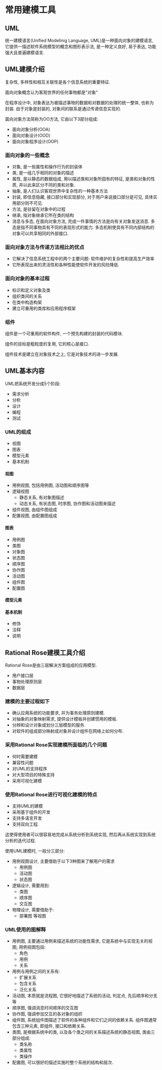 # 常用建模工具

## UML
统一建模语言(Unified Modelinig Language, UML)是一种面向对象的建模语言, 它提供一描述软件系统模型的概念和图形表示法, 是一种定义良好, 易于表达, 功能强大且普遍建模语言. 


## UML建模介绍
复杂性, 多样性和相互关联性是各个信息系统的重要特征. 

面向对象概念认为客观世界的任何事物都是"对象"

在程序设计中, 对象表达为被描述事物的数据和对数据的处理的统一整体, 也称为封装. 由于对象是封装的, 对象间的联系是通过传递信息实现的. 

面向对象方法简称为OO方法, 它由以下3部分组成:
* 面向对象分析(OOA)
* 面向对象设计(OOD)
* 面向对象程序设计(OOP)


### 面向对象的一些概念
* 对象, 是一些属性和操作行为的封装体
* 类, 是一组几乎相同的对象的描述
* 属性, 是以静态的数据组成, 用以描述类和对象所固有的特征, 是类和对象的性质, 并以此来区分不同的类和对象. 
* 抽象, 是人们认识客观世界中复杂性的一种基本方法
* 封装, 即信息隐藏, 接口部分和实现部分, 对于用户来说接口部分是可见, 具体实用部分则不可见. 
* 方法, 是驻留在对象中的过程
* 继承, 指对象继承它所在类的结构
* 消息与多态, 在面向对象方法, 完成一件事情的方法是向有关对象发送消息. 多态是指不同事物具有不同的表现形式的能力. 多态机制使具有不同内部结构的对象可以共享相同的外部接口. 

### 面向对象方法与传递方法相比的优点
* 它解决了信息系统工程中的两个主要问题: 软件维护的复杂性和提高生产效率
* 它所表现出来的灵活性和各种性能使软件开发的风险降低. 

### 面向对象的基本过程
* 标识和定义对象及类
* 组织类间的关系
* 在类中构造构架
* 建立可重用的类库和应用程序框架

### 组件
组件是一个可重用的软件构件, 一个预先构建的封装的代码模块. 

组件的目标是粗粒度的复用, 它的核心是接口. 

组件技术是建立在对象技术之上, 它是对象技术的进一步发展. 

## UML基本内容 
UML把系统开发分成5个阶段:
* 需求分析
* 分析
* 设计
* 编程
* 测试

### UML的组成
* 视图
* 图表
* 模型元素
* 基本机制

#### 视图
* 用例视图, 包括用例图, 活动图和顺序图等
* 逻辑视图
  * 静态关系, 有对象图描述
  * 动态关系, 有状态图, 时序图, 协作图和活动图来描述 
* 组件视图, 由组件图组成
* 配置视图, 由配置图组成 

#### 图表
* 用例图
* 类图
* 对象图
* 状态图
* 顺序图
* 协作图
* 活动图
* 组件图
* 配置图

#### 模型元素
#### 基本机制
* 修饰
* 注释
* 说明 

## Rational Rose建模工具介绍
Rational Rose是由三层解决方案组成的应用模型.
* 用户接口层
* 事物处理原则层
* 数据层

### 建模的主要过程如下
* 确认应用系统的功能要求, 并为事务处理原则建模. 
* 对抽象的对象映射需求, 提供设计模板并创建惯用的模板.
* 分辨和设计对象或划分三层模型的服务.
* 对软件的组成部分映射成对象并设计组件在网络上如何分布.

### 采用Rational Rose实现建模所面临的几个问题
* 何时需要建模
* 兼容性问题
* 对UML的支持程序
* 对大型项目的特殊支持
* 采用可视化建模

### 使用Rational Rose进行可视化建模的特点
* 支持UML的建模
* 采用基于组件的开发
* 支持多语言开发
* 支持双向工程. 

这使得使用者可以很容易地完成从系统分析到系统实现, 然后再从系统实现到系统分析的迭代过程.

使用UML建模时, 一般分三部分:
* 用例视图设计, 主要借助于以下3种图来了解用户的需求
  * 用例图
  * 活动图
  * 状态图
* 逻辑设计, 需要用到:
  * 类图
  * 顺序图
  * 交互图
* 物理设计, 需要借助于:
  * 部署图 等视图


### UML使用的图解释
* 用例图, 主要通过用例来描述系统的功能性需求, 它是系统中与实现无关的视图, 用例视图包括:
  * 角色
  * 用例
  * 关系 
* 用例与用例之间的关系有:
  * 扩展关系
  * 包含关系
  * 泛化关系 
* 活动图, 本质就是流程图, 它很好地描述了系统的活动, 判定点, 先后顺序和分支等
* 顺序图, 强调消息时间顺序的交互图
* 协作图, 强调参加交互的各对象的组织
* 组件图, 系统组件图描述了软件的各种组件和它们之间的依赖关系. 组件图通常包含三种元素, 即组件, 接口和依赖关系.
* 类图, 是根据系统中的类, 以及各个类之间的关系描述系统的静态视图, 类由三部分组成:
  * 类名称
  * 类属性
  * 类操作
* 配置图, 可以很好的描述实施时整个系统的结构和层次.



